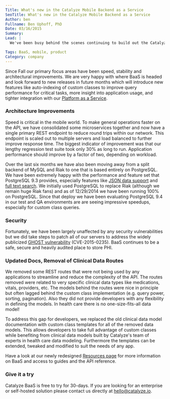 ```yaml
---
Title: What's new in the Catalyze Mobile Backend as a Service
SeoTitle: What's new in the Catalyze Mobile Backend as a Service
Author: ben
Fullname: Ben Uphoff, PhD
Date: 03/16/2015
Summary: 
Lead: |
  We've been busy behind the scenes continuing to build out the Catalyze [Mobile Backend as a Service](https://catalyze.io/baas) (BaaS). Catalyze BaaS is geared towards developers who want to build a HIPAA-compliant mobile application without the need of managing servers or dealing with database backend administration tasks. We provide a REST API focused on storing [Protected Health Information](https://catalyze.io/learn/what-is-protected-health-information-or-phi) along with giving you all the data and user management tools you need to build your app. 

Tags: BaaS, mobile, product
Category: company
---
```

Since Fall our primary focus areas have been speed, stability and architectural improvements. We are very happy with where BaaS is headed and look forward to new releases in future months which will introduce new features like auto-indexing of custom classes to improve query performance for critical tasks, more insight into application usage, and tighter integration with our [Platform as a Service](https://catalyze.io/paas). 

### Architecture Improvements

Speed is critical in the mobile world. To make general operations faster on the API, we have consolidated some microservices together and now have a single primary REST endpoint to reduce round trips within our network. This endpoint is scaled out to multiple servers and load balanced to further improve response time. The biggest indicator of improvement was that our lengthy regression test suite took only 30% as long to run. Application performance should improve by a factor of two, depending on workload. 

Over the last six months we have also been moving away from a split backend of MySQL and Riak to one that is based entirely on PostgreSQL. We have been extremely happy with the performance and feature set that PostgreSQL 9.3 provides, especially features like [JSON data support](http://www.postgresql.org/docs/9.3/static/datatype-json.html) and [full text search](http://www.postgresql.org/docs/9.3/static/textsearch-intro.html). We initially used PostgreSQL to replace Riak (although we remain huge Riak fans) and as of 12/29/2014 we have been running 100% on PostgreSQL. Since that deploy we have been evaluating PostgreSQL 9.4 in our test and QA environments are are seeing impressive speedups, especially for custom class queries.  

### Security 

Fortunately, we have been largely unaffected by any security vulnerabilities but we did take steps to patch all of our servers to address the widely publicized [GHOST vulnerability](https://cve.mitre.org/cgi-bin/cvename.cgi?name=CVE-2015-0235) (CVE-2015-0235). BaaS continues to be a safe, secure and heavily audited place to store PHI.  

### Updated Docs, Removal of Clinical Data Routes

We removed some REST routes that were not being used by any applications to streamline and reduce the complexity of the API. The routes removed were related to very specific clinical data types like medications, vitals, providers, etc. The models behind the routes were nice in principle but often lagged behind the custom class implementation (e.g. query power, sorting, pagination). Also they did not provide developers with any flexibility in defining the models. In health care there is no one-size-fits-all data model!  

To address this gap for developers, we replaced the old clinical data model documentation with custom class templates for all of the removed data models. This allows developers to take full advantage of custom classes while benefiting from clinical data models built by Catalyze's team of experts in health care data modeling. Furthermore the templates can be extended, tweaked and modified to suit the needs of any app. 

Have a look at our newly redesigned [Resources page](https://resources.catalyze.io/) for more information on BaaS and access to guides and the API reference. 

### Give it a try

Catalyze BaaS is free to try for 30-days. If you are looking for an enterprise or self-hosted solution please contact us directly at [hello@catalyze.io](mailto:hello@catalyze.io).

